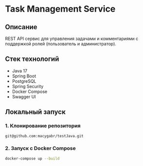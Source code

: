 # Task Management Service

## Описание
REST API сервис для управления задачами и комментариями с поддержкой ролей (пользователь и администратор).

## Стек технологий
- Java 17
- Spring Boot
- PostgreSQL
- Spring Security
- Docker Compose
- Swagger UI

## Локальный запуск
### 1. Клонирование репозитория
```bash
git@github.com:macygabr/testJava.git
```
### 2. Запуск с Docker Compose
```bash
docker-compose up --build
```
